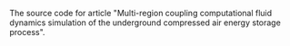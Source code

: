 The source code for article "Multi-region coupling computational fluid dynamics simulation of the underground compressed air energy storage process".
